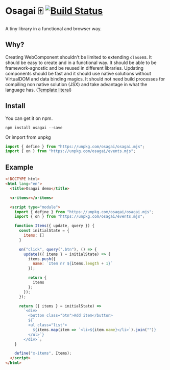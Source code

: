 # Osagai 🀄️ [![Build Status](https://travis-ci.com/HenriqueLimas/osagai.svg?branch=master)](https://travis-ci.com/HenriqueLimas/osagai)

A tiny library in a functional and browser way.

## Why?

Creating WebComponent shouldn't be limited to extending `class`es. It should be easy to create and in a functional way.
It should be able to be framework-agnostic and be reused in different libraries. Updating components should be fast and it should
use native solutions without VirtualDOM and data binding magics. It should not need build processes for compiling non
native solution (JSX) and take advantage in what the language has. ([Template literal](https://developer.mozilla.org/en-US/docs/Web/JavaScript/Reference/Template_literals))

## Install

You can get it on npm.

```
npm install osagai --save
```

Or import from unpkg

```js
import { define } from "https://unpkg.com/osagai/osagai.mjs";
import { on } from "https://unpkg.com/osagai/events.mjs";
```

## Example

```html
<!DOCTYPE html>
<html lang="en">
  <title>Osagai demo</title>

  <x-items></x-items>

  <script type="module">
    import { define } from "https://unpkg.com/osagai/osagai.mjs";
    import { on } from "https://unpkg.com/osagai/events.mjs";

    function Items({ update, query }) {
      const initialState = {
        items: []
      }

      on("click", query(".btn"), () => {
        update(({ items } = initialState) => {
          items.push({
            name: `Item nr ${items.length + 1}`
          });

          return {
            items
          };
        });
      });

      return ({ items } = initialState) =>
        `<div>
          <button class="btn">Add item</button>
          ${`
          <ul class="list">
            ${items.map(item => `<li>${item.name}</li>`).join("")}
          </ul>`}
        </div>`;
    }

    define("x-items", Items);
  </script>
</html>
```
